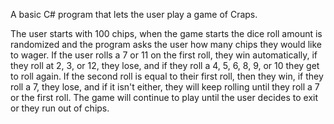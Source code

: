 A basic C# program that lets the user play a game of Craps.

The user starts with 100 chips, when the game starts the dice roll amount is randomized and the program asks the user how many chips they would like to wager. If the user rolls a 7 or 11 on the first roll, they win automatically, if they roll at 2, 3, or 12, they lose, and if they roll a 4, 5, 6, 8, 9, or 10 they get to roll again. If the second roll is equal to their first roll, then they win, if they roll a 7, they lose, and if it isn't either, they will keep rolling until they roll a 7 or the first roll. The game will continue to play until the user decides to exit or they run out of chips.
